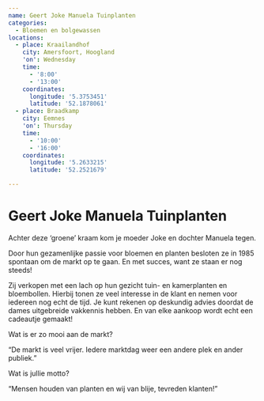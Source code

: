 ```yaml
---
name: Geert Joke Manuela Tuinplanten
categories:
  - Bloemen en bolgewassen
locations:
  - place: Kraailandhof
    city: Amersfoort, Hoogland
    'on': Wednesday
    time:
      - '8:00'
      - '13:00'
    coordinates:
      longitude: '5.3753451'
      latitude: '52.1878061'
  - place: Braadkamp
    city: Eemnes
    'on': Thursday
    time:
      - '10:00'
      - '16:00'
    coordinates:
      longitude: '5.2633215'
      latitude: '52.2521679'

---
```


# Geert Joke Manuela Tuinplanten

Achter deze ‘groene’ kraam kom je moeder Joke en dochter Manuela tegen.

Door hun gezamenlijke passie voor bloemen en planten besloten ze in 1985 spontaan om de markt op te gaan. En met succes, want ze staan er nog steeds! 

Zij verkopen met een lach op hun gezicht tuin- en kamerplanten en bloembollen. Hierbij tonen ze veel interesse in de klant en nemen voor iedereen nog echt de tijd. Je kunt rekenen op deskundig advies doordat de dames uitgebreide vakkennis hebben. En van elke aankoop wordt echt een cadeautje gemaakt!

Wat is er zo mooi aan de markt?

“De markt is veel vrijer. Iedere marktdag weer een andere plek en ander publiek.”

Wat is jullie motto?

“Mensen houden van planten en wij van blije, tevreden klanten!”